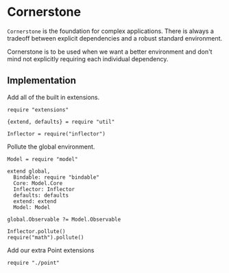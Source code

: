 Cornerstone
===========

`Cornerstone` is the foundation for complex applications. There is always a
tradeoff between explicit dependencies and a robust standard environment.

Cornerstone is to be used when we want a better environment and don't mind
not explicitly requiring each individual dependency.

Implementation
--------------

Add all of the built in extensions.

    require "extensions"

    {extend, defaults} = require "util"

    Inflector = require("inflector")

Pollute the global environment.

    Model = require "model"

    extend global,
      Bindable: require "bindable"
      Core: Model.Core
      Inflector: Inflector
      defaults: defaults
      extend: extend
      Model: Model

    global.Observable ?= Model.Observable

    Inflector.pollute()
    require("math").pollute()

Add our extra Point extensions

    require "./point"
